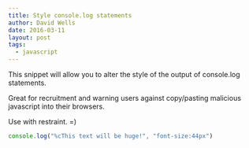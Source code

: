 ```yaml
---
title: Style console.log statements
author: David Wells
date: 2016-03-11
layout: post
tags:
  - javascript
---
```


This snippet will allow you to alter the style of the output of console.log statements.

Great for recruitment and warning users against copy/pasting malicious javascript into their browsers.

Use with restraint. =)

```js
console.log("%cThis text will be huge!", "font-size:44px")
```
